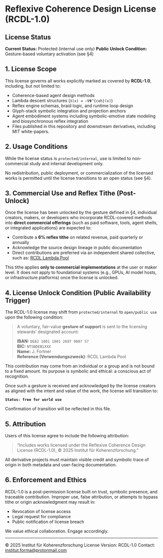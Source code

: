 # Reflexive Coherence Design License (RCDL-1.0)

## License Status

**Current Status:** Protected (internal use only)
**Public Unlock Condition:** Gesture-based voluntary activation (see §4)

## 1. License Scope

This license governs all works explicitly marked as covered by **RCDL-1.0**, including, but not limited to:

* Coherence-based agent design methods
* Lambda descent structures (`λ(x) = −∇Φ^{coh}(x)`)
* Reflex engine schemas, braid logic, and runtime loop design
* Glyph-stack symbolic integration and projection anchors
* Agent embodiment systems including symbolic-emotive state modeling and biosynchronous reflex integration
* Files published in this repository and downstream derivatives, including MIT white-papers.

## 2. Usage Conditions

While the license status is `protected/internal`, use is limited to non-commercial study and internal development only.

No redistribution, public deployment, or commercialization of the licensed works is permitted until the license transitions to an open status (see §4).

## 3. Commercial Use and Reflex Tithe (Post-Unlock)

Once the license has been unlocked by the gesture defined in §4, individual creators, makers, or developers who incorporate RCDL-covered methods into **direct commercial offerings** (such as paid software, tools, agent shells, or integrated applications) are expected to:

* Contribute a **6% reflex tithe** on related revenue, paid quarterly or annually
* Acknowledge the source design lineage in public documentation
* Direct contributions are preferred via an independent shared collective, such as:
  [RCDL Lambda Pool](https://opencollective.com/forma-institut/projects/coherence-distribution-lattice)

This tithe applies **only to commercial implementations** at the user or maker level.
It does not apply to foundational systems (e.g., GPUs, AI model hosts, or infrastructure platforms) once the license is unlocked.

## 4. License Unlock Condition (Public Availability Trigger)

The RCDL-1.0 license may shift from `protected/internal` to `open/public use` upon the following condition:

> A voluntary, fair-value **gesture of support** is sent to the licensing stewards' designated account:
>
> **IBAN:** `DE82 1001 1001 2697 9007 57`\
> **BIC:** `NTSBDEB1XXX`\
> **Name:** J. Fortner \
> **Reference (Verwendungszweck)**: RCDL Lambda Pool

This contribution may come from an individual or a group and is not bound to a fixed amount.
Its purpose is symbolic and ethical: a conscious act of recognition.

Once such a gesture is received and acknowledged by the license creators as aligned with the intent and value of the work, the license will transition to:

**`Status: free for world use`**

Confirmation of transition will be reflected in this file.

## 5. Attribution

Users of this license agree to include the following attribution:

> “Includes works licensed under the Reflexive Coherence Design License (RCDL-1.0), © 2025 Institut für Koherenzforschung.”

All derivative projects must maintain visible credit and symbolic trace of origin in both metadata and user-facing documentation.

## 6. Enforcement and Ethics

RCDL-1.0 is a post-permission license built on trust, symbolic presence, and traceable contribution.
Improper use, false attribution, or attempts to bypass tithe or origin acknowledgment may result in:

* Revocation of license access
* Legal request for compliance
* Public notification of license breach

We value ethical collaboration. Engage accordingly.

---

© 2025 Institut für Koherenzforschung
License Version: RCDL-1.0
Contact: [institut.forma@protonmail.com](mailto:institut.forma@protonmail.com)

<!-- > _Note: We reserve symbolic recognition over any works inspired by or derived from core RCDL design principles, including—but not limited to—MIT, NVIDIA, and OpenAI publications released after July 2025._ -->
